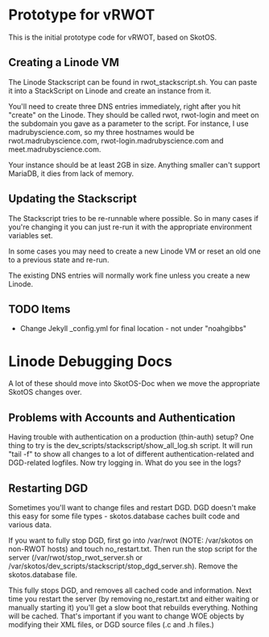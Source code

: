 # Prototype for vRWOT

This is the initial prototype code for vRWOT, based on SkotOS.

## Creating a Linode VM

The Linode Stackscript can be found in rwot_stackscript.sh. You can paste it into a StackScript on Linode and create an instance from it.

You'll need to create three DNS entries immediately, right after you hit "create" on the Linode. They should be called rwot, rwot-login and meet on the subdomain you gave as a parameter to the script. For instance, I use madrubyscience.com, so my three hostnames would be rwot.madrubyscience.com, rwot-login.madrubyscience.com and meet.madrubyscience.com.

Your instance should be at least 2GB in size. Anything smaller can't support MariaDB, it dies from lack of memory.

## Updating the Stackscript

The Stackscript tries to be re-runnable where possible. So in many cases if you're changing it you can just re-run it with the appropriate environment variables set.

In some cases you may need to create a new Linode VM or reset an old one to a previous state and re-run.

The existing DNS entries will normally work fine unless you create a new Linode.

## TODO Items

* Change Jekyll \_config.yml for final location - not under "noahgibbs"

# Linode Debugging Docs

A lot of these should move into SkotOS-Doc when we move the appropriate SkotOS changes over.

## Problems with Accounts and Authentication

Having trouble with authentication on a production (thin-auth) setup? One thing to try is the dev_scripts/stackscript/show_all_log.sh script. It will run "tail -f" to show all changes to a lot of different authentication-related and DGD-related logfiles. Now try logging in. What do you see in the logs?

## Restarting DGD

Sometimes you'll want to change files and restart DGD. DGD doesn't make this easy for some file types - skotos.database caches built code and various data.

If you want to fully stop DGD, first go into /var/rwot (NOTE: /var/skotos on non-RWOT hosts) and touch no_restart.txt. Then run the stop script for the server (/var/rwot/stop_rwot_server.sh or /var/skotos/dev_scripts/stackscript/stop_dgd_server.sh). Remove the skotos.database file.

This fully stops DGD, and removes all cached code and information. Next time you restart the server (by removing no_restart.txt and either waiting or manually starting it) you'll get a slow boot that rebuilds everything. Nothing will be cached. That's important if you want to change WOE objects by modifying their XML files, or DGD source files (.c and .h files.)
